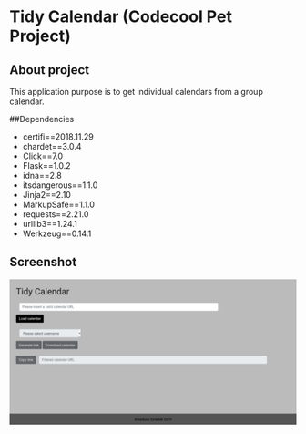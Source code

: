 # Tidy Calendar (Codecool Pet Project)

## About project
This application purpose is to get individual calendars from a group calendar.

##Dependencies
- certifi==2018.11.29
- chardet==3.0.4
- Click==7.0
- Flask==1.0.2
- idna==2.8
- itsdangerous==1.1.0
- Jinja2==2.10
- MarkupSafe==1.1.0
- requests==2.21.0
- urllib3==1.24.1
- Werkzeug==0.14.1

## Screenshot

![view 1](screenshots/screen1.png)